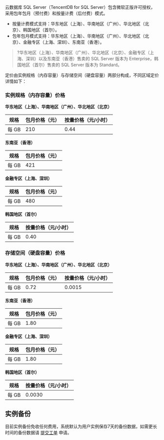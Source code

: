 
云数据库 SQL Server（TencentDB for SQL Server）包含微软正版许可授权，采用包年包月（预付费）和按量计费（后付费）模式。
- 按量计费模式支持：华东地区（上海）、华南地区（广州）、华北地区（北京）、韩国地区（首尔）。
- 包年包月模式支持：华东地区（上海）、华南地区（广州）、华北地区（北京）、金融专区（上海、深圳）、东南亚（香港）。

>?华东地区（上海）、华南地区（广州）、华北地区（北京）、金融专区（上海、深圳）以及东南亚（香港）售卖的 SQL Server 版本为 Enterprise，韩国地区（首尔）售卖的 SQL Server 版本为 Standard。


定价由实例规格（内存容量）与存储空间（硬盘容量）两部分构成，不同区域定价详情如下：
### 实例规格（内存容量）价格
**华东地区（上海）、华南地区（广州）、华北地区（北京）**

|规格 | 包月价格（元） | 按量价格（元/小时） |
|---------|---------|---------|
| 每 GB | 210 | 0.44 | 

**东南亚（香港）**

|规格 | 包月价格（元） |
|---------|---------|
| 每 GB | 421 | 

**金融专区（上海、深圳）**

|规格 | 包月价格（元） |
|---------|---------|
| 每 GB | 480 | 

**韩国地区（首尔）**

|规格 |  按量价格（元/小时） |
|---------|---------|
| 每 GB |  0.40 | 

### 存储空间（硬盘容量）价格
**华东地区（上海）、华南地区（广州）、华北地区（北京）**

|规格 | 包月价格（元） | 按量价格（元/小时） |
|---------|---------|---------|
| 每 GB | 0.72 | 0.0015|

**东南亚（香港）**

|规格 | 包月价格（元） |
|---------|---------|
| 每 GB | 1.80 | 

**金融专区（上海、深圳）**

|规格 | 包月价格（元） |
|---------|---------|
| 每 GB | 1.80 | 

**韩国地区（首尔）**

|规格 |  按量价格（元/小时） |
|---------|---------|
| 每 GB | 0.0030 | 

## 实例备份
目前实例备份免收任何费用，系统默认为用户实例保存7天的备份数据，如需更长时间的备份数据请 [提交工单](https://console.cloud.tencent.com/workorder/category) 申请。

